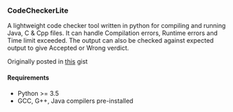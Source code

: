### CodeCheckerLite
A lightweight code checker tool written in python for compiling and running Java, C &amp; Cpp files. 
It can handle Compilation errors, Runtime errors and Time limit exceeded.
The output can also be checked against expected output to give Accepted or Wrong verdict.

Originally posted in [this](https://gist.github.com/apaar97/de3ef501d5762ac8cb2f8a7343b6a29d) gist

#### Requirements
* Python >= 3.5
* GCC, G++, Java compilers pre-installed
